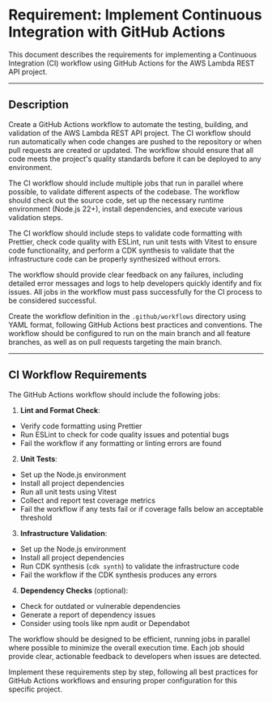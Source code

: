 # Requirement: Implement Continuous Integration with GitHub Actions

This document describes the requirements for implementing a Continuous Integration (CI) workflow using GitHub Actions for the AWS Lambda REST API project.

---

## Description

Create a GitHub Actions workflow to automate the testing, building, and validation of the AWS Lambda REST API project. The CI workflow should run automatically when code changes are pushed to the repository or when pull requests are created or updated. The workflow should ensure that all code meets the project's quality standards before it can be deployed to any environment.

The CI workflow should include multiple jobs that run in parallel where possible, to validate different aspects of the codebase. The workflow should check out the source code, set up the necessary runtime environment (Node.js 22+), install dependencies, and execute various validation steps.

The CI workflow should include steps to validate code formatting with Prettier, check code quality with ESLint, run unit tests with Vitest to ensure code functionality, and perform a CDK synthesis to validate that the infrastructure code can be properly synthesized without errors.

The workflow should provide clear feedback on any failures, including detailed error messages and logs to help developers quickly identify and fix issues. All jobs in the workflow must pass successfully for the CI process to be considered successful.

Create the workflow definition in the `.github/workflows` directory using YAML format, following GitHub Actions best practices and conventions. The workflow should be configured to run on the main branch and all feature branches, as well as on pull requests targeting the main branch.

---

## CI Workflow Requirements

The GitHub Actions workflow should include the following jobs:

1. **Lint and Format Check**:

- Verify code formatting using Prettier
- Run ESLint to check for code quality issues and potential bugs
- Fail the workflow if any formatting or linting errors are found

2. **Unit Tests**:

- Set up the Node.js environment
- Install all project dependencies
- Run all unit tests using Vitest
- Collect and report test coverage metrics
- Fail the workflow if any tests fail or if coverage falls below an acceptable threshold

3. **Infrastructure Validation**:

- Set up the Node.js environment
- Install all project dependencies
- Run CDK synthesis (`cdk synth`) to validate the infrastructure code
- Fail the workflow if the CDK synthesis produces any errors

4. **Dependency Checks** (optional):

- Check for outdated or vulnerable dependencies
- Generate a report of dependency issues
- Consider using tools like npm audit or Dependabot

The workflow should be designed to be efficient, running jobs in parallel where possible to minimize the overall execution time. Each job should provide clear, actionable feedback to developers when issues are detected.

Implement these requirements step by step, following all best practices for GitHub Actions workflows and ensuring proper configuration for this specific project.
